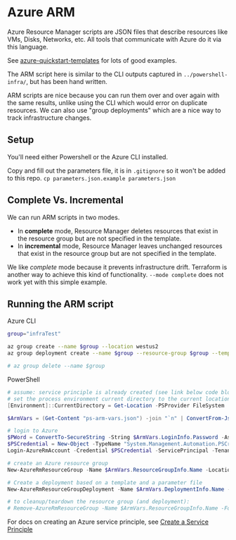 # Azure ARM

Azure Resource Manager scripts are JSON files that describe resources like VMs, Disks, Networks, etc.  All tools that communicate with Azure do it via this language.

See [azure-quickstart-templates](https://github.com/Azure/azure-quickstart-templates) for lots of good examples.

The ARM script here is similar to the CLI outputs captured in `../powershell-infra/`, but has been hand written.

ARM scripts are nice because you can run them over and over again with the same results, unlike using the CLI which would error on duplicate resources.
We can also use "group deployments" which are a nice way to track infrastructure changes.

## Setup

You'll need either Powershell or the Azure CLI installed.  

Copy and fill out the parameters file, it is in `.gitignore` so it won't be added to this repo.
`cp parameters.json.example parameters.json`

## Complete Vs. Incremental
We can run ARM scripts in two modes.
- In **complete** mode, Resource Manager deletes resources that exist in the resource group but are not specified in the template.
- In **incremental** mode, Resource Manager leaves unchanged resources that exist in the resource group but are not specified in the template.

We like _complete_ mode because it prevents infrastructure drift. Terraform is another way to achieve this kind of functionality.
`--mode complete` does not work yet with this simple example.

## Running the ARM script

Azure CLI
```sh
group="infraTest"

az group create --name $group --location westus2
az group deployment create --name $group --resource-group $group --template-file create-vm.json --parameters @parameters.json

# az group delete --name $group
```

PowerShell
```ps1
# assume: service principle is already created (see link below code block)
# set the process environment current directory to the current location in PS
[Environment]::CurrentDirectory = Get-Location -PSProvider FileSystem

$ArmVars = (Get-Content "ps-arm-vars.json") -join "`n" | ConvertFrom-Json

# login to Azure
$PWord = ConvertTo-SecureString -String $ArmVars.LoginInfo.Password -AsPlainText -Force
$PSCredential = New-Object -TypeName "System.Management.Automation.PSCredential" -ArgumentList $ArmVars.LoginInfo.ApplicationId, $PWord
Login-AzureRmAccount -Credential $PSCredential -ServicePrincipal -TenantId $ArmVars.LoginInfo.TenantId

# create an Azure resource group
New-AzureRmResourceGroup -Name $ArmVars.ResourceGroupInfo.Name -Location $ArmVars.ResourceGroupInfo.Location

# Create a deployment based on a template and a parameter file
New-AzureRmResourceGroupDeployment -Name $ArmVars.DeploymentInfo.Name -ResourceGroupName $ArmVars.ResourceGroupInfo.Name -TemplateFile $ArmVars.DeploymentInfo.TemplateFile -TemplateParameterFile $ArmVars.DeploymentInfo.TemplateParameterFile

# to cleanup/teardown the resource group (and deployment):
# Remove-AzureRmResourceGroup -Name $ArmVars.ResourceGroupInfo.Name -Force
```
For docs on creating an Azure service principle, see [Create a Service Principle](https://docs.microsoft.com/en-us/powershell/azure/create-azure-service-principal-azureps?view=azurermps-3.8.0)